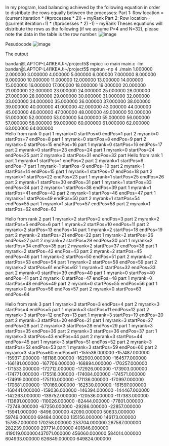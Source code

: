 In my program, load balancing achieved by the following equation in order to distribute the rows equally between the processes:
Part 1: 
Row location = (current iteration * (#processes * 2)) + myRank 
Part 2: 
Row location = ((current iteration+1) * (#processes * 2) -1) - myRank 
Theses equations will distribute the rows as the following (if we assume P=4 and N=32), please note the data in the table is the row number:
 ![image](https://github.com/michael-beebe/cs5379-parallel-processing/assets/113784916/218e733d-2c36-4f31-8a28-39d96f9f0691)









Pesudocode
![image](https://github.com/michael-beebe/cs5379-parallel-processing/assets/113784916/10b666a1-c16e-4438-8e08-4d751cafe1b3)
 



The output 

bandar@LAPTOP-L4I1KEAJ:~/project5$ mpicc -o main main.c -lm
bandar@LAPTOP-L4I1KEAJ:~/project5$ mpirun -np 4 ./main
1.000000 	2.000000 	3.000000 	4.000000 	5.000000 	6.000000 	7.000000 	8.000000 	9.000000 	10.000000 	11.000000 	12.000000 	13.000000 	14.000000 	15.000000 	16.000000 	17.000000 	18.000000 	19.000000 	20.000000 	21.000000 	22.000000 	23.000000 	24.000000 	25.000000 	26.000000 	27.000000 	28.000000 	29.000000 	30.000000 	31.000000 	32.000000 	33.000000 	34.000000 	35.000000 	36.000000 	37.000000 	38.000000 	39.000000 	40.000000 	41.000000 	42.000000 	43.000000 	44.000000 	45.000000 	46.000000 	47.000000 	48.000000 	49.000000 	50.000000 	51.000000 	52.000000 	53.000000 	54.000000 	55.000000 	56.000000 	57.000000 	58.000000 	59.000000 	60.000000 	61.000000 	62.000000 	63.000000 	64.000000 	
Hello from rank 0
part 1 myrank=0  startPos=0 endPos=1
part 2 myrank=0  startPos=7 endPos=8
part 1 myrank=0  startPos=8 endPos=9
part 2 myrank=0  startPos=15 endPos=16
part 1 myrank=0  startPos=16 endPos=17
part 2 myrank=0  startPos=23 endPos=24
part 1 myrank=0  startPos=24 endPos=25
part 2 myrank=0  startPos=31 endPos=32
part
Hello from rank 1
part 1 myrank=1  startPos=1 endPos=2
part 2 myrank=1  startPos=6 endPos=7
part 1 myrank=1  startPos=9 endPos=10
part 2 myrank=1  startPos=14 endPos=15
part 1 myrank=1  startPos=17 endPos=18
part 2 myrank=1  startPos=22 endPos=23
part 1 myrank=1  startPos=25 endPos=26
part 2 myrank=1  startPos=30 endPos=31
part 1 myrank=1  startPos=33 endPos=34
part 2 myrank=1  startPos=38 endPos=39
part 1 myrank=1  startPos=41 endPos=42
part 2 myrank=1  startPos=46 endPos=47
part 1 myrank=1  startPos=49 endPos=50
part 2 myrank=1  startPos=54 endPos=55
part 1 myrank=1  startPos=57 endPos=58
part 2 myrank=1  startPos=62 endPos=63

Hello from rank 2
part 1 myrank=2  startPos=2 endPos=3
part 2 myrank=2  startPos=5 endPos=6
part 1 myrank=2  startPos=10 endPos=11
part 2 myrank=2  startPos=13 endPos=14
part 1 myrank=2  startPos=18 endPos=19
part 2 myrank=2  startPos=21 endPos=22
part 1 myrank=2  startPos=26 endPos=27
part 2 myrank=2  startPos=29 endPos=30
part 1 myrank=2  startPos=34 endPos=35
part 2 myrank=2  startPos=37 endPos=38
part 1 myrank=2  startPos=42 endPos=43
part 2 myrank=2  startPos=45 endPos=46
part 1 myrank=2  startPos=50 endPos=51
part 2 myrank=2  startPos=53 endPos=54
part 1 myrank=2  startPos=58 endPos=59
part 2 myrank=2  startPos=61 endPos=62
 1 myrank=0  startPos=32 endPos=33
part 2 myrank=0  startPos=39 endPos=40
part 1 myrank=0  startPos=40 endPos=41
part 2 myrank=0  startPos=47 endPos=48
part 1 myrank=0  startPos=48 endPos=49
part 2 myrank=0  startPos=55 endPos=56
part 1 myrank=0  startPos=56 endPos=57
part 2 myrank=0  startPos=63 endPos=64

Hello from rank 3
part 1 myrank=3  startPos=3 endPos=4
part 2 myrank=3  startPos=4 endPos=5
part 1 myrank=3  startPos=11 endPos=12
part 2 myrank=3  startPos=12 endPos=13
part 1 myrank=3  startPos=19 endPos=20
part 2 myrank=3  startPos=20 endPos=21
part 1 myrank=3  startPos=27 endPos=28
part 2 myrank=3  startPos=28 endPos=29
part 1 myrank=3  startPos=35 endPos=36
part 2 myrank=3  startPos=36 endPos=37
part 1 myrank=3  startPos=43 endPos=44
part 2 myrank=3  startPos=44 endPos=45
part 1 myrank=3  startPos=51 endPos=52
part 2 myrank=3  startPos=52 endPos=53
part 1 myrank=3  startPos=59 endPos=60
part 2 myrank=3  startPos=60 endPos=61
-155536.000000 	-157487.000000 	-159371.000000 	-161186.000000 	-162900.000000 	-164577.000000 	-166181.000000 	-167706.000000 	-168894.000000 	-170257.000000 	-171533.000000 	-172712.000000 	-172926.000000 	-173903.000000 	-174771.000000 	-175516.000000 	-174084.000000 	-174571.000000 	-174919.000000 	-175110.000000 	-171136.000000 	-170997.000000 	-170681.000000 	-170166.000000 	-162530.000000 	-161597.000000 	-160441.000000 	-159036.000000 	-146394.000000 	-144467.000000 	-142263.000000 	-139752.000000 	-120536.000000 	-117383.000000 	-113891.000000 	-110026.000000 	-82444.000000 	-77801.000000 	-72749.000000 	-67250.000000 	-29286.000000 	-22857.000000 	-15941.000000 	-8496.000000 	42090.000000 	50633.000000 	59749.000000 	69484.000000 135156.000000 	146173.000000 	157857.000000 	170258.000000 	253704.000000 	267587.000000 	282239.000000 	297714.000000 	401846.000000 	419019.000000437071.000000 	456060.000000 	584014.000000 	604933.000000 	626849.000000 	649824.000000 	
